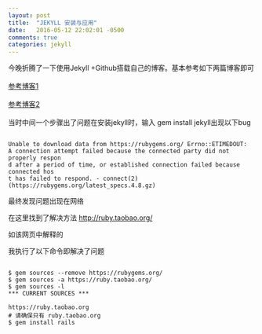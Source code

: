 ```yaml
---
layout: post
title:  "JEKYLL 安装与应用"
date:   2016-05-12 22:02:01 -0500
comments: true
categories: jekyll
---
```


今晚折腾了一下使用Jekyll +Github搭载自己的博客。基本参考如下两篇博客即可  
<br />
<a href="http://www.cnblogs.com/hutaoer/archive/2013/02/06/3078873.html">参考博客1</a>  
<br />
<a href="http://blog.fens.me/jekyll-bootstarp-github/">参考博客2</a>  
<br />
当时中间一个步骤出了问题在安装jekyll时，输入 gem install jekyll出现以下bug



<pre><code>
Unable to download data from https://rubygems.org/ Errno::ETIMEDOUT:
A connection attempt failed because the connected party did not properly respon
d after a period of time, or established connection failed because connected hos
t has failed to respond. - connect(2) (https://rubygems.org/latest_specs.4.8.gz)
</code></pre>

最终发现问题出现在网络

在这里找到了解决方法  http://ruby.taobao.org/

如该网页中解释的

我执行了以下命令即解决了问题
<pre><code>
$ gem sources --remove https://rubygems.org/
$ gem sources -a https://ruby.taobao.org/
$ gem sources -l
*** CURRENT SOURCES ***

https://ruby.taobao.org
# 请确保只有 ruby.taobao.org
$ gem install rails
</code></pre>





